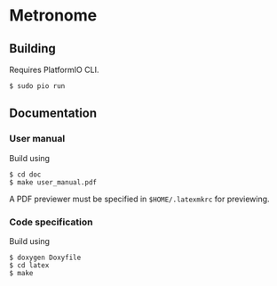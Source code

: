 # Metronome

## Building

Requires PlatformIO CLI.

```
$ sudo pio run
```

## Documentation

### User manual

Build using

```
$ cd doc
$ make user_manual.pdf
```

A PDF previewer must be specified in `$HOME/.latexmkrc` for previewing.

### Code specification

Build using

```
$ doxygen Doxyfile
$ cd latex
$ make
```
